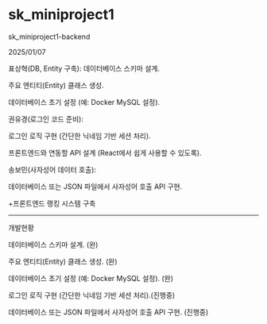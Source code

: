 # sk_miniproject1
sk_miniproject1-backend

 2025/01/07 

 표상혁(DB, Entity 구축):
  데이터베이스 스키마 설계.

  주요 엔티티(Entity) 클래스 생성.

  데이터베이스 초기 설정 (예: Docker MySQL 설정).

 권유경(로그인 코드 준비):

  로그인 로직 구현 (간단한 닉네임 기반 세션 처리).

  프론트엔드와 연동할 API 설계 (React에서 쉽게 사용할 수 있도록).
 
 송보민(사자성어 데이터 호출):

  데이터베이스 또는 JSON 파일에서 사자성어 호출 API 구현.
 
+프론트엔드 랭킹 시스템 구축

-------------------------
개발현황

데이터베이스 스키마 설계. (완)

주요 엔티티(Entity) 클래스 생성. (완)

데이터베이스 초기 설정 (예: Docker MySQL 설정). (완)

로그인 로직 구현 (간단한 닉네임 기반 세션 처리).(진행중)

데이터베이스 또는 JSON 파일에서 사자성어 호출 API 구현. (진행중)
